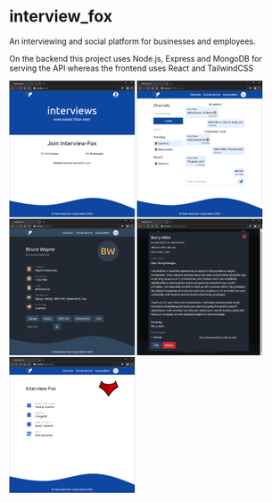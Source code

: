 # interview_fox
An interviewing and social platform for businesses and employees.

On the backend this project uses Node.js, Express and MongoDB for serving the API whereas the frontend uses React and TailwindCSS

<img src="preview/img1.PNG" width="225" alt="Image 1"> <img src="preview/img2.PNG" width="225" alt="Image 2"> <img src="preview/img3.PNG" width="225" alt="Image 3"> <img src="preview/img4.PNG" width="225" alt="Image 4"> <img src="preview/img5.PNG" width="225" alt="Image 5">

